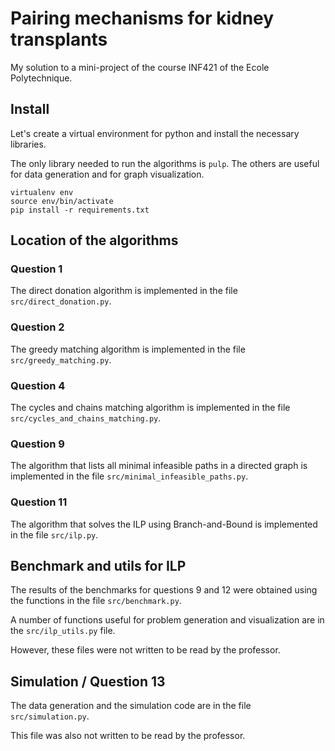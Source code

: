 # Pairing mechanisms for kidney transplants
My solution to a mini-project of the course INF421 of the Ecole Polytechnique.

## Install
Let's create a virtual environment for python and install the necessary libraries.

The only library needed to run the algorithms is `pulp`. The others are useful for data generation and for graph visualization.
```
virtualenv env
source env/bin/activate
pip install -r requirements.txt
```

## Location of the algorithms

### Question 1

The direct donation algorithm is implemented in the file `src/direct_donation.py`.

### Question 2

The greedy matching  algorithm is implemented in the file `src/greedy_matching.py`.

### Question 4

The cycles and chains matching algorithm is implemented in the file `src/cycles_and_chains_matching.py`.

### Question 9

The algorithm that lists all minimal infeasible paths in a directed graph is implemented in the file `src/minimal_infeasible_paths.py`.

### Question 11 

The algorithm that solves the ILP using Branch-and-Bound is implemented in the file `src/ilp.py`.

## Benchmark and utils for ILP

The results of the benchmarks for questions 9 and 12 were obtained using the functions in the file `src/benchmark.py`.

A number of functions useful for problem generation and visualization are in the `src/ilp_utils.py` file.

However, these files were not written to be read by the professor.

## Simulation / Question 13

The data generation and the simulation code are in the file `src/simulation.py`.

This file was also not written to be read by the professor.